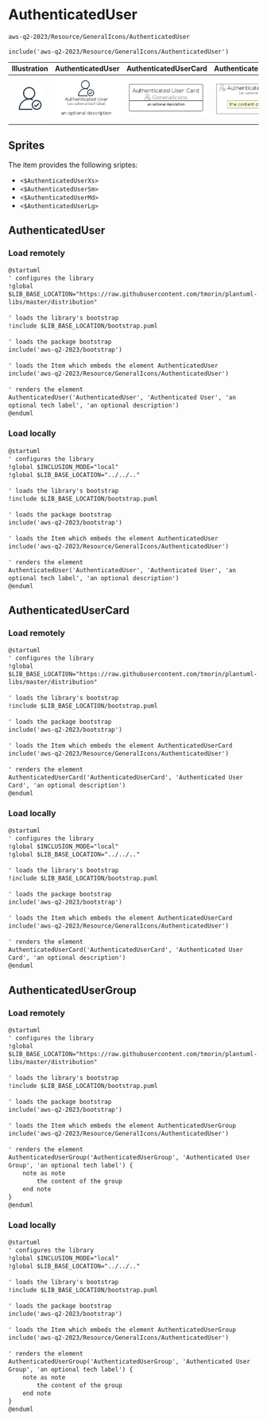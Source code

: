 # AuthenticatedUser


```text
aws-q2-2023/Resource/GeneralIcons/AuthenticatedUser
```

```text
include('aws-q2-2023/Resource/GeneralIcons/AuthenticatedUser')
```



| Illustration | AuthenticatedUser | AuthenticatedUserCard | AuthenticatedUserGroup |
| :---: | :---: | :---: | :---: |
| ![illustration for Illustration](../../../aws-q2-2023/Resource/GeneralIcons/AuthenticatedUser.png) | ![illustration for AuthenticatedUser](../../../aws-q2-2023/Resource/GeneralIcons/AuthenticatedUser.Local.png) | ![illustration for AuthenticatedUserCard](../../../aws-q2-2023/Resource/GeneralIcons/AuthenticatedUserCard.Local.png) | ![illustration for AuthenticatedUserGroup](../../../aws-q2-2023/Resource/GeneralIcons/AuthenticatedUserGroup.Local.png) |



## Sprites
The item provides the following sriptes:

- `<$AuthenticatedUserXs>`
- `<$AuthenticatedUserSm>`
- `<$AuthenticatedUserMd>`
- `<$AuthenticatedUserLg>`





## AuthenticatedUser

### Load remotely
```plantuml
@startuml
' configures the library
!global $LIB_BASE_LOCATION="https://raw.githubusercontent.com/tmorin/plantuml-libs/master/distribution"

' loads the library's bootstrap
!include $LIB_BASE_LOCATION/bootstrap.puml

' loads the package bootstrap
include('aws-q2-2023/bootstrap')

' loads the Item which embeds the element AuthenticatedUser
include('aws-q2-2023/Resource/GeneralIcons/AuthenticatedUser')

' renders the element
AuthenticatedUser('AuthenticatedUser', 'Authenticated User', 'an optional tech label', 'an optional description')
@enduml
```

### Load locally
```plantuml
@startuml
' configures the library
!global $INCLUSION_MODE="local"
!global $LIB_BASE_LOCATION="../../.."

' loads the library's bootstrap
!include $LIB_BASE_LOCATION/bootstrap.puml

' loads the package bootstrap
include('aws-q2-2023/bootstrap')

' loads the Item which embeds the element AuthenticatedUser
include('aws-q2-2023/Resource/GeneralIcons/AuthenticatedUser')

' renders the element
AuthenticatedUser('AuthenticatedUser', 'Authenticated User', 'an optional tech label', 'an optional description')
@enduml
```

## AuthenticatedUserCard

### Load remotely
```plantuml
@startuml
' configures the library
!global $LIB_BASE_LOCATION="https://raw.githubusercontent.com/tmorin/plantuml-libs/master/distribution"

' loads the library's bootstrap
!include $LIB_BASE_LOCATION/bootstrap.puml

' loads the package bootstrap
include('aws-q2-2023/bootstrap')

' loads the Item which embeds the element AuthenticatedUserCard
include('aws-q2-2023/Resource/GeneralIcons/AuthenticatedUser')

' renders the element
AuthenticatedUserCard('AuthenticatedUserCard', 'Authenticated User Card', 'an optional description')
@enduml
```

### Load locally
```plantuml
@startuml
' configures the library
!global $INCLUSION_MODE="local"
!global $LIB_BASE_LOCATION="../../.."

' loads the library's bootstrap
!include $LIB_BASE_LOCATION/bootstrap.puml

' loads the package bootstrap
include('aws-q2-2023/bootstrap')

' loads the Item which embeds the element AuthenticatedUserCard
include('aws-q2-2023/Resource/GeneralIcons/AuthenticatedUser')

' renders the element
AuthenticatedUserCard('AuthenticatedUserCard', 'Authenticated User Card', 'an optional description')
@enduml
```

## AuthenticatedUserGroup

### Load remotely
```plantuml
@startuml
' configures the library
!global $LIB_BASE_LOCATION="https://raw.githubusercontent.com/tmorin/plantuml-libs/master/distribution"

' loads the library's bootstrap
!include $LIB_BASE_LOCATION/bootstrap.puml

' loads the package bootstrap
include('aws-q2-2023/bootstrap')

' loads the Item which embeds the element AuthenticatedUserGroup
include('aws-q2-2023/Resource/GeneralIcons/AuthenticatedUser')

' renders the element
AuthenticatedUserGroup('AuthenticatedUserGroup', 'Authenticated User Group', 'an optional tech label') {
    note as note
        the content of the group
    end note
}
@enduml
```

### Load locally
```plantuml
@startuml
' configures the library
!global $INCLUSION_MODE="local"
!global $LIB_BASE_LOCATION="../../.."

' loads the library's bootstrap
!include $LIB_BASE_LOCATION/bootstrap.puml

' loads the package bootstrap
include('aws-q2-2023/bootstrap')

' loads the Item which embeds the element AuthenticatedUserGroup
include('aws-q2-2023/Resource/GeneralIcons/AuthenticatedUser')

' renders the element
AuthenticatedUserGroup('AuthenticatedUserGroup', 'Authenticated User Group', 'an optional tech label') {
    note as note
        the content of the group
    end note
}
@enduml
```

